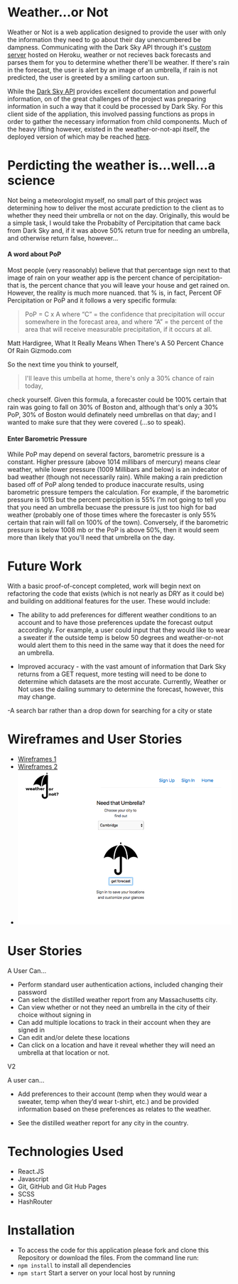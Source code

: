 # Weather...or Not
  Weather or Not is a web application designed to provide the user with only
  the information they need to go about their day unencumbered be dampness.
  Communicating with the Dark Sky API through it's [custom server](https://github.com/SimonPringleWallace/weather-or-not-api) hosted on
  Heroku, weather or not recieves back forecasts and parses them for you to
  determine whether there'll be weather. If there's rain in the forecast, the
  user is alert by an image of an umbrella, if rain is not predicted, the user
  is greeted by a smiling cartoon sun.

  While the [Dark Sky API](https://darksky.net/dev) provides excellent
  documentation and powerful information, on of the great challenges of the
  project was preparing information in such a way that it could be processed
  by Dark Sky. For this client side of the appliation, this involved passing
  functions as props in order to gather the necessary information from
  child components. Much of the heavy lifting however, existed in the
  weather-or-not-api itself, the deployed version of which may be reached [here](https://weather-or-not-api.herokuapp.com).

# Perdicting the weather is...well...a science
Not being a meteorologist myself, no small part of this project was determining
how to deliver the most accurate prediction to the client as to whether they
need their umbrella or not on the day. Originally, this would be a simple task,
I would take the Probabilty of Percipitation that came back from
Dark Sky and, if it was above 50% return true for needing an umbrella, and
otherwise return false, however...

#### A word about PoP
Most people (very reasonably) believe that that percentage sign next to that
image of rain on your weather app is the percent chance of percipitation- that
is, the percent chance that you will leave your house and get rained on. However,
the reality is much more nuanced. that % is, in fact, Percent OF Percipitation
or PoP and it follows a very specific formula:

> PoP = C x A where “C” = the confidence that precipitation will occur somewhere in the forecast area, and where “A” = the percent of the area that will receive measurable precipitation, if it occurs at all.
>
Matt Hardigree, What It Really Means When There's A 50 Percent Chance Of Rain
Gizmodo.com

So the next time you think to yourself,

> I'll leave this umbella at home, there's only a 30% chance of rain today,
>
check yourself. Given this formula, a forecaster
could be 100% certain that rain was going to fall on 30% of Boston and, although
that's only a 30% PoP, 30% of Boston would definately need umbrellas on that day;
and I wanted to make sure that they were covered (...so to speak).

#### Enter Barometric Pressure
While PoP may depend on several factors, barometric pressure is a constant.
Higher pressure (above 1014 millibars of mercury) means clear weather, while
lower pressure (1009 Millibars and below) is an indecator of bad weather (though
not necessarily rain). While making a rain prediction based off of PoP along
tended to produce inaccurate results, using barometric pressure tempers the calculation. For example, if the barometric pressure is 1015 but the percent percipition is 55% I'm not going to tell you that you need an umbrella becuase
the pressure is just too high for bad weather (probably one of those times where
the forecaster is only 55% certain that rain will fall on 100% of the town). Conversely, if the barometric pressure is below 1008 mb or the PoP is above 50%,
then it would seem more than likely that you'll need that umbrella on the day.

# Future Work
  With a basic proof-of-concept completed, work will begin next on refactoring
  the code that exists (which is not nearly as DRY as it could be) and building
  on additional features for the user. These would include:
   - The ability to add preferences for different weather conditions to an
     account and to have those preferences update the forecast output
     accordingly. For example, a user could input that they would like to
     wear a sweater if the outside temp is below 50 degrees and weather-or-not
     would alert them to this need in the same way that it does the need for
     an umbrella.

  - Improved accuracy - with the vast amount of information that Dark Sky
    returns from a GET request, more testing will need to be done to determine
    which datasets are the most accurate. Currently, Weather or Not uses the
    dailing summary to determine the forecast, however, this may change.

   -A search bar rather than a drop down for searching for a city or state

# Wireframes and User Stories

 - [Wireframes 1](./public/WON_homepage.png)
 - [Wireframes 2](./public/WON_signed_in_view.png)
 - ![Weather or Not](./public/WON_Screenshot.png)

 # User Stories
A User Can…
 - Perform standard user authentication actions, included changing their password
 - Can select the distilled weather report from any Massachusetts city.
 - Can view whether or not they need an umbrella in the city of their choice without signing in
 - Can add multiple locations to track in their account when they are signed in
 - Can edit and/or delete these locations
 - Can click on a location and have it reveal whether they will need an umbrella at that
  location or not.

V2

A user can…
- Add preferences to their account (temp when they would wear a sweater, temp when they’d wear  t-shirt, etc.) and be provided information based on these preferences as relates to the weather.

- See the distilled weather report for any city in the country.

# Technologies Used
- React.JS
- Javascript
- Git, GitHub and Git Hub Pages
- SCSS
- HashRouter

# Installation
- To access the code for this application please fork and clone this Repository
  or download the files.
  From the command line run:
- ```npm install``` to install all dependencies
- ```npm start``` Start a server on your local host by running
